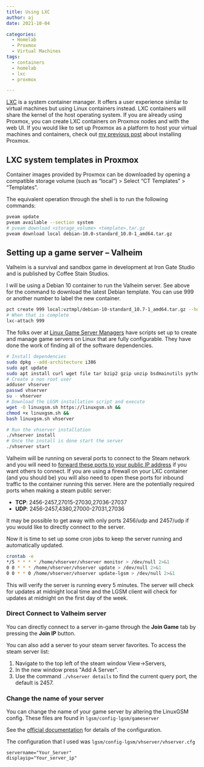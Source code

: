 ```yaml
---
title: Using LXC
author: aj
date: 2021-10-04

categories:
  - Homelab
  - Proxmox
  - Virtual Machines
tags:
  - containers
  - homelab
  - lxc
  - proxmox

---
```

[LXC][1] is a system container manager. It offers a user experience similar to virtual machines but using Linux containers instead. LXC containers will share the kernel of the host operating system. If you are already using Proxmox, you can create LXC containers on Proxmox nodes and with the web UI. If you would like to set up Proxmox as a platform to host your virtual machines and containers, check out [my previous post][4] about installing Proxmox.

## LXC system templates in Proxmox

Container images provided by Proxmox can be downloaded by opening a compatible storage volume (such as &#8220;local&#8221;) > Select &#8220;CT Templates&#8221; > &#8220;Templates&#8221;.

The equivalent operation through the shell is to run the following commands:

```bash
pveam update
pveam available --section system
# pveam download <storage_volume> <template>.tar.gz
pveam download local debian-10.0-standard_10.0-1_amd64.tar.gz
```

## Setting up a game server &#8211; Valheim

Valheim is a survival and sandbox game in development at Iron Gate Studio and is published by Coffee Stain Studios.

I will be using a Debian 10 container to run the Valheim server. See above for the command to download the latest Debian template. You can use 999 or another number to label the new container.

```bash
pct create 999 local:vztmpl/debian-10-standard_10.7-1_amd64.tar.gz --hostname valheim --memory 4096 --ostype debian --storage local-lvm --timezone host
# When that is complete
lxc-attach 999
```

The folks over at [Linux Game Server Managers][2] have scripts set up to create and manage game servers on Linux that are fully configurable. They have done the work of finding all of the software dependencies.

```bash
# Install dependencies
sudo dpkg --add-architecture i386
sudo apt update
sudo apt install curl wget file tar bzip2 gzip unzip bsdmainutils python util-linux ca-certificates binutils bc jq tmux netcat lib32gcc1 lib32stdc++6
# Create a non root user
adduser vhserver
passwd vhserver
su - vhserver
# Download the LGSM installation script and execute
wget -O linuxgsm.sh https://linuxgsm.sh && 
chmod +x linuxgsm.sh && 
bash linuxgsm.sh vhserver

# Run the vhserver installation
./vhserver install
# Once the install is done start the server
./vhserver start
```

Valheim will be running on several ports to connect to the Steam network and you will need to [forward these ports to your public IP address][3] if you want others to connect. If you are using a firewall on your LXC container (and you should be) you will also need to open these ports for inbound traffic to the container running this server. Here are the potentially required ports when making a steam public server:

* **TCP**: 2456-2457,27015-27030,27036-27037
* **UDP**: 2456-2457,4380,27000-27031,27036

It may be possible to get away with only ports 2456/udp and 2457/udp if you would like to directly connect to the server.

Now it is time to set up some cron jobs to keep the server running and automatically updated.

```bash
crontab -e
*/5 * * * * /home/vhserver/vhserver monitor > /dev/null 2>&1
0 0 * * * /home/vhserver/vhserver update > /dev/null 2>&1
0 0 * * 0 /home/vhserver/vhserver update-lgsm > /dev/null 2>&1
```

This will verify the server is running every 5 minutes. The server will check for updates at midnight local time and the LGSM client will check for updates at midnight on the first day of the week.

### Direct Connect to Valheim server

You can directly connect to a server in-game through the **Join Game** tab by pressing the **Join IP** button.

You can also add a server to your steam server favorites. To access the steam server list: 

1. Navigate to the top left of the steam window  View->Servers, 
2. In the new window press "Add A Server". 
3. Use the command `./vhserver details` to find the current query port, the default is 2457.

### Change the name of your server

You can change the name of your game server by altering the LinuxGSM config. These files are found in `lgsm/config-lgsm/gameserver`

See the [official documentation][5] for details of the configuration.

The configuration that I used was `lgsm/config-lgsm/vhserver/vhserver.cfg`

```
servername="Your_Server"
displayip="Your_server_ip"
```

 [1]: https://linuxcontainers.org/
 [2]: https://linuxgsm.com/lgsm/vhserver/
 [3]: https://portforward.com/valheim/
 [4]: /posts/proxmox-installation/
 [5]: https://docs.linuxgsm.com/configuration/linuxgsm-config